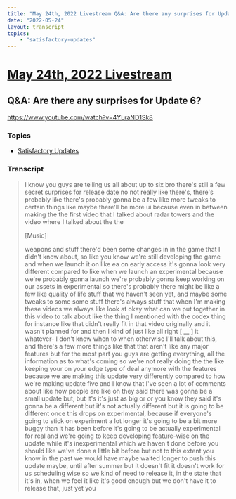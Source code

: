 ```yaml
---
title: "May 24th, 2022 Livestream Q&A: Are there any surprises for Update 6?"
date: "2022-05-24"
layout: transcript
topics:
    - "satisfactory-updates"
---
```

# [May 24th, 2022 Livestream](../2022-05-24.md)
## Q&A: Are there any surprises for Update 6?
https://www.youtube.com/watch?v=4YLraND1Sk8

### Topics
* [Satisfactory Updates](../topics/satisfactory-updates.md)

### Transcript

> I know you guys are telling us all about up to six bro there's still a few secret surprises for release date no not really like there's, there's probably like there's probably gonna be a few like more tweaks to certain things like maybe there'll be more ui because even in between making the the first video that I talked about radar towers and the video where I talked about the the
>
> [Music]
>
> weapons and stuff there'd been some changes in in the game that I didn't know about, so like you know we're still developing the game and when we launch it on like ea on early access it's gonna look very different compared to like when we launch an experimental because we're probably gonna launch we're probably gonna keep working on our assets in experimental so there's probably there might be like a few like quality of life stuff that we haven't seen yet, and maybe some tweaks to some some stuff there's always stuff that when I'm making these videos we always like look at okay what can we put together in this video to talk about like the thing I mentioned with the codex thing for instance like that didn't really fit in that video originally and it wasn't planned for and then I kind of just like all right [ __ ] it whatever- I don't know when to when otherwise I'll talk about this, and there's a few more things like that that aren't like any major features but for the most part you guys are getting everything, all the information as to what's coming so we're not really doing the the like keeping your on your edge type of deal anymore with the features because we are making this update very differently compared to how we're making update five and I know that I've seen a lot of comments about like how people are like oh they said there was gonna be a small update but, but it's it's just as big or or you know they said it's gonna be a different but it's not actually different but it is going to be different once this drops on experimental, because if everyone's going to stick on experiment a lot longer it's going to be a bit more buggy than it has been before it's going to be actually experimental for real and we're going to keep developing feature-wise on the update while it's inexperimental which we haven't done before you should like we've done a little bit before but not to this extent you know in the past we would have maybe waited longer to push this update maybe, until after summer but it doesn't fit it doesn't work for us scheduling wise so we kind of need to release it, in the state that it's in, when we feel it like it's good enough but we don't have it to release that, just yet you
